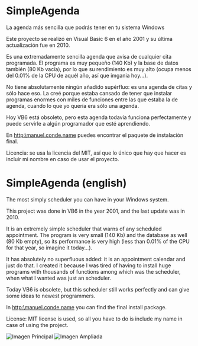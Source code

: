 SimpleAgenda
============

La agenda más sencilla que podrás tener en tu sistema Windows

Este proyecto se realizó en Visual Basic 6 en el año 2001 y su última actualización fue en 2010.

Es una extremadamente sencilla agenda que avisa de cualquier cita programada. El programa es muy pequeño (140 Kb) y la base de datos también (80 Kb vacía), por lo que su rendimiento es muy alto (ocupa menos del 0.01% de la CPU de aquél año, así que imgania hoy...).

No tiene absolutamente ningún añadido supérfluo: es una agenda de citas y sólo hace eso. La creé porque estaba cansado de tener que instalar programas enormes con miles de funciones entre las que estaba la de agenda, cuando lo que yo quería era sólo una agenda.

Hoy VB6 está obsoleto, pero esta agenda todavía funciona perfectamente y puede servirle a algún programador que esté aprendiendo.

En [http:\\manuel.conde.name](http:\\manuel.conde.name) puedes encontrar el paquete de instalación final.

Licencia: se usa la licencia del MIT, así que lo único que hay que hacer es incluir mi nombre en caso de usar el proyecto.

SimpleAgenda (english)
======================

The most simply scheduler you can have in your Windows system. 

This project was done in VB6 in the year 2001, and the last update was in 2010.

It is an extremely simple scheduler that warns of any scheduled appointment. The program is very small (140 Kb) and the database as well (80 Kb empty), so its performance is very high (less than 0.01% of the CPU for that year, so imagine it today...). 

It has absolutely no superfluous added: it is an appointment calendar and just do that. I created it because I was tired of having to install huge programs with thousands of functions among which was the scheduler, when what I wanted was just an scheduler.

Today VB6 is obsolete, but this scheduler still works perfectly and can give some ideas to newest programmers.

In [http:\\manuel.conde.name](http:\\manuel.conde.name) you can find the final install package.

License: MIT license is used, so all you have to do is include my name in case of using the project.

![Imagen Principal](http://manuel.conde.name/SimpleAgenda/SimpleAgenda1.jpg)
![Imagen Ampliada](http://manuel.conde.name/SimpleAgenda/SimpleAgenda2.jpg)
